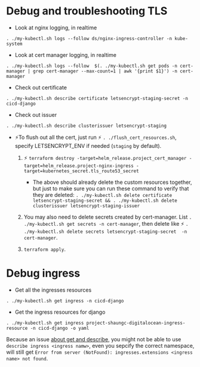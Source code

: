 # Debug and troubleshooting TLS

- Look at nginx logging, in realtime

`. ./my-kubectl.sh logs --follow ds/nginx-ingress-controller -n kube-system`

- Look at cert manager logging, in realtime

`. ./my-kubectl.sh logs --follow  $(. ./my-kubectl.sh get pods -n cert-manager | grep cert-manager --max-count=1 | awk '{print $1}') -n cert-manager`


- Check out certificate

`. ./my-kubectl.sh describe certificate letsencrypt-staging-secret -n cicd-django`

- Check out issuer

`. ./my-kubectl.sh describe clusterissuer letsencrypt-staging`

- ⚡To flush out all the cert, just run ⚡️ `. ./flush_cert_resources.sh`, specify LETSENCRYPT_ENV if needed (`staging` by default).

    1. ⚡️ `terraform destroy -target=helm_release.project_cert_manager -target=helm_release.project-nginx-ingress -target=kubernetes_secret.tls_route53_secret`

        - The above should already delete the custom resources together, but just to make sure you can run these command to verify that they are deleted: `. ./my-kubectl.sh delete certificate letsencrypt-staging-secret && . ./my-kubectl.sh delete clusterissuer letsencrypt-staging-issuer`
    1. You may also need to delete secrets created by cert-manager. List `. ./my-kubectl.sh get secrets -n cert-manager`, then delete like ⚡️ `. ./my-kubectl.sh delete secrets letsencrypt-staging-secret  -n cert-manager`.
    1. `terraform apply`.


# Debug ingress

- Get all the ingresses resources

`. ./my-kubectl.sh get ingress -n cicd-django`

- Get the ingress resources for django

`. ./my-kubectl.sh get ingress project-shaungc-digitalocean-ingress-resource -n cicd-django -o yaml`

Because an issue [about get and describe](https://github.com/kubernetes/kubectl/issues/675#issuecomment-509686523), you might not be able to use `describe ingress <ingress namw>`, even you sepcify the correct namespace, will still get `Error from server (NotFound): ingresses.extensions <ingress name> not found`.